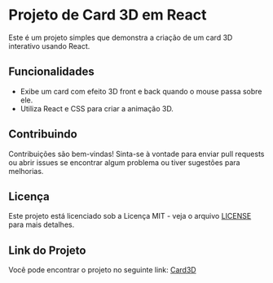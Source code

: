 # Projeto de Card 3D em React

Este é um projeto simples que demonstra a criação de um card 3D interativo usando React.

## Funcionalidades

- Exibe um card com efeito 3D front e back quando o mouse passa sobre ele.
- Utiliza React e CSS para criar a animação 3D.

## Contribuindo

Contribuições são bem-vindas! Sinta-se à vontade para enviar pull requests ou abrir issues se encontrar algum problema ou tiver sugestões para melhorias.

## Licença

Este projeto está licenciado sob a Licença MIT - veja o arquivo [LICENSE](LICENSE) para mais detalhes.

## Link do Projeto

Você pode encontrar o projeto no seguinte link: [Card3D](https://github.com/seu-usuario/nome-do-repositorio](https://card3-d.vercel.app/))



